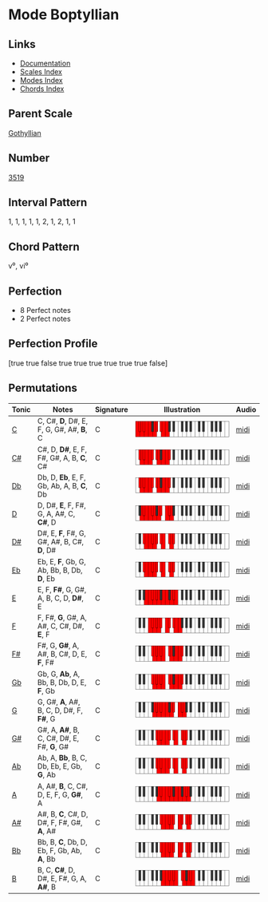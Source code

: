# Mode Boptyllian

## Links

- [Documentation](README.md)
- [Scales Index](Scales.md)
- [Modes Index](Modes.md)
- [Chords Index](Chords.md)

## Parent Scale

[Gothyllian](ScaleGothyllian.md)

## Number

[3519](https://ianring.com/musictheory/scales/3519)

## Interval Pattern

1, 1, 1, 1, 1, 2, 1, 2, 1, 1

## Chord Pattern

v⁰, vi⁰

## Perfection

- 8 Perfect notes
- 2 Perfect notes

## Perfection Profile

[true true false true true true true true true false]

## Permutations

| Tonic | Notes | Signature | Illustration | Audio |
|-------|-------|-----------|--------------|-------|
| [C](ModeCNaturalBoptyllian.md) | C, C#, **D**, D#, E, F, G, G#, A#, **B**, C | C | ![CNaturalBoptyllian](ModeCNaturalBoptyllian.png) | [midi](https://github.com/edipermadi/music/blob/main/docs/ModeCNaturalBoptyllian.mid?raw=true) |
| [C#](ModeCSharpBoptyllian.md) | C#, D, **D#**, E, F, F#, G#, A, B, **C**, C# | C | ![CSharpBoptyllian](ModeCSharpBoptyllian.png) | [midi](https://github.com/edipermadi/music/blob/main/docs/ModeCSharpBoptyllian.mid?raw=true) |
| [Db](ModeDFlatBoptyllian.md) | Db, D, **Eb**, E, F, Gb, Ab, A, B, **C**, Db | C | ![DFlatBoptyllian](ModeDFlatBoptyllian.png) | [midi](https://github.com/edipermadi/music/blob/main/docs/ModeDFlatBoptyllian.mid?raw=true) |
| [D](ModeDNaturalBoptyllian.md) | D, D#, **E**, F, F#, G, A, A#, C, **C#**, D | C | ![DNaturalBoptyllian](ModeDNaturalBoptyllian.png) | [midi](https://github.com/edipermadi/music/blob/main/docs/ModeDNaturalBoptyllian.mid?raw=true) |
| [D#](ModeDSharpBoptyllian.md) | D#, E, **F**, F#, G, G#, A#, B, C#, **D**, D# | C | ![DSharpBoptyllian](ModeDSharpBoptyllian.png) | [midi](https://github.com/edipermadi/music/blob/main/docs/ModeDSharpBoptyllian.mid?raw=true) |
| [Eb](ModeEFlatBoptyllian.md) | Eb, E, **F**, Gb, G, Ab, Bb, B, Db, **D**, Eb | C | ![EFlatBoptyllian](ModeEFlatBoptyllian.png) | [midi](https://github.com/edipermadi/music/blob/main/docs/ModeEFlatBoptyllian.mid?raw=true) |
| [E](ModeENaturalBoptyllian.md) | E, F, **F#**, G, G#, A, B, C, D, **D#**, E | C | ![ENaturalBoptyllian](ModeENaturalBoptyllian.png) | [midi](https://github.com/edipermadi/music/blob/main/docs/ModeENaturalBoptyllian.mid?raw=true) |
| [F](ModeFNaturalBoptyllian.md) | F, F#, **G**, G#, A, A#, C, C#, D#, **E**, F | C | ![FNaturalBoptyllian](ModeFNaturalBoptyllian.png) | [midi](https://github.com/edipermadi/music/blob/main/docs/ModeFNaturalBoptyllian.mid?raw=true) |
| [F#](ModeFSharpBoptyllian.md) | F#, G, **G#**, A, A#, B, C#, D, E, **F**, F# | C | ![FSharpBoptyllian](ModeFSharpBoptyllian.png) | [midi](https://github.com/edipermadi/music/blob/main/docs/ModeFSharpBoptyllian.mid?raw=true) |
| [Gb](ModeGFlatBoptyllian.md) | Gb, G, **Ab**, A, Bb, B, Db, D, E, **F**, Gb | C | ![GFlatBoptyllian](ModeGFlatBoptyllian.png) | [midi](https://github.com/edipermadi/music/blob/main/docs/ModeGFlatBoptyllian.mid?raw=true) |
| [G](ModeGNaturalBoptyllian.md) | G, G#, **A**, A#, B, C, D, D#, F, **F#**, G | C | ![GNaturalBoptyllian](ModeGNaturalBoptyllian.png) | [midi](https://github.com/edipermadi/music/blob/main/docs/ModeGNaturalBoptyllian.mid?raw=true) |
| [G#](ModeGSharpBoptyllian.md) | G#, A, **A#**, B, C, C#, D#, E, F#, **G**, G# | C | ![GSharpBoptyllian](ModeGSharpBoptyllian.png) | [midi](https://github.com/edipermadi/music/blob/main/docs/ModeGSharpBoptyllian.mid?raw=true) |
| [Ab](ModeAFlatBoptyllian.md) | Ab, A, **Bb**, B, C, Db, Eb, E, Gb, **G**, Ab | C | ![AFlatBoptyllian](ModeAFlatBoptyllian.png) | [midi](https://github.com/edipermadi/music/blob/main/docs/ModeAFlatBoptyllian.mid?raw=true) |
| [A](ModeANaturalBoptyllian.md) | A, A#, **B**, C, C#, D, E, F, G, **G#**, A | C | ![ANaturalBoptyllian](ModeANaturalBoptyllian.png) | [midi](https://github.com/edipermadi/music/blob/main/docs/ModeANaturalBoptyllian.mid?raw=true) |
| [A#](ModeASharpBoptyllian.md) | A#, B, **C**, C#, D, D#, F, F#, G#, **A**, A# | C | ![ASharpBoptyllian](ModeASharpBoptyllian.png) | [midi](https://github.com/edipermadi/music/blob/main/docs/ModeASharpBoptyllian.mid?raw=true) |
| [Bb](ModeBFlatBoptyllian.md) | Bb, B, **C**, Db, D, Eb, F, Gb, Ab, **A**, Bb | C | ![BFlatBoptyllian](ModeBFlatBoptyllian.png) | [midi](https://github.com/edipermadi/music/blob/main/docs/ModeBFlatBoptyllian.mid?raw=true) |
| [B](ModeBNaturalBoptyllian.md) | B, C, **C#**, D, D#, E, F#, G, A, **A#**, B | C | ![BNaturalBoptyllian](ModeBNaturalBoptyllian.png) | [midi](https://github.com/edipermadi/music/blob/main/docs/ModeBNaturalBoptyllian.mid?raw=true) |
